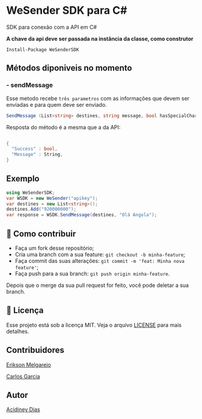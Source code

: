 # WeSender SDK para C#
  SDK para conexão com a API em C#

**A chave da api deve ser passada na instância da classe, como construtor**

`Install-Package WeSenderSDK`

## Métodos diponiveis no momento
### - sendMessage
Esse metodo recebe `três parametros` com as informações que devem ser enviadas e para quem deve ser enviado.
 ```cs
SendMessage (List<string> destines, string message, bool hasSpecialCharacter = false)
 ``` 
Resposta do método é a mesma que a da API:
```cs

{
  "Success" : bool,
  "Message" : String,
}

```

## Exemplo

```cs
using WeSenderSDK;
var WSDK = new WeSender("apikey");
var destines = new List<string>();
destines.Add("920000000");
var response = WSDK.SendMessage(destines, "Olá Angola");
```

## 🤔 Como contribuir

- Faça um fork desse repositório;
- Cria uma branch com a sua feature: `git checkout -b minha-feature`;
- Faça commit das suas alterações: `git commit -m 'feat: Minha nova feature'`;
- Faça push para a sua branch: `git push origin minha-feature`.

Depois que o merge da sua pull request for feito, você pode deletar a sua branch.

## :memo: Licença

Esse projeto está sob a licença MIT. Veja o arquivo [LICENSE](LICENSE.md) para mais detalhes.

## Contribuidores
[Erikson Melgarejo](mailto:mailto:erikson.melgarejo@digitalfactory.co.ao)

[Carlos Garcia](https://github.com/CarlCr)

## Autor
[Acidiney Dias](mailto:mailto:acidiney.dias@digitalfactory.co.ao)
